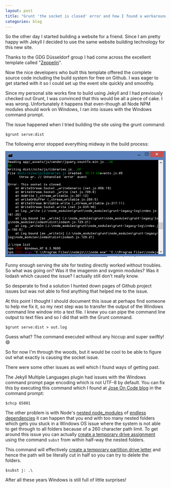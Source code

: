 ```yaml
---
layout: post
title: "Grunt 'the socket is closed' error and how I found a workaround"
categories: blog
---
```


So the other day I started building a website for a friend. Since I am pretty happy with Jekyll I decided to use the same website building technology for this new site.

Thanks to the GDG Düsseldorf group I had come across the excellent template called "[Zeppelin](https://github.com/gdg-x/zeppelin-grunt)".

Now the nice developers who built this template offered the complete source code including the build system for free on Github. I was eager to get started with it so I could set up the event site quickly and smoothly.

Since my personal site works fine to build using Jekyll and I had previously checked out Grunt, I was convinced that this would be all a piece of cake. I was wrong. Unfortunately it happens that even-though all Node NPM modules should work on Windows, I ran into issues with the Windows command prompt.

The issue happened when I tried building the site using the grunt command:

    $grunt serve:dist

The following error stopped everything midway in the build process:

[![Error: the socket is closed during script execution](/images/20150609-gruntsocketisclosederror.png)](/images/20150609-gruntsocketisclosederror.jpg)

Funny enough serving the site for testing directly worked without troubles. So what was going on? Was it the imagemin and svgmin modules? Was it lodash which caused the issue? I actually still don't really know.

So desperate to find a solution I hunted down pages of Github project issues but was not able to find anything that helped me to the issue.

At this point I thought I should document this issue at perhaps find someone to help me fix it, so my next step was to transfer the output of the Windows command line window into a text file. I knew you can pipe the command line output to text files and so I did that with the Grunt command.

    $grunt serve:dist > out.log

Guess what? The command executed without any hiccup and super swiftly! :smile:

So for now I'm through the woods, but it would be cool to be able to figure out what exactly is causing the socket issue.

There were some other issues as well which I found ways of getting past.

The Jekyll Multiple Languages plugin had issues with the Windows command prompt page encoding which is not UTF-8 by default. You can fix this by executing this command which I found at [Jose On Code blog](http://joseoncode.com/2011/11/27/solving-utf-problem-with-jekyll-on-windows/) in the command prompt:

    $chcp 65001
    
The other problem is with Node's [nested node_modules](https://github.com/joyent/node/issues/6960) of [endless dependencies](https://github.com/npm/npm/issues/3697) it can happen that you end with too many nested folders which gets you stuck in a Windows OS issue where the system is not able to get through to all folders because of a 260 character path limit. To get around this issue you can actually [create a temporary drive assignment](http://stackoverflow.com/questions/21731066/too-long-paths-because-of-nested-node-dependencies) using the command ```subst``` from within half-way the nested folders.

This command will effectively [create a temporary partition drive letter](http://www.makeuseof.com/tag/how-to-map-a-local-windows-folder-to-a-drive-letter/) and hence the path will be literally cut in half so you can try to delete the folders.

    $subst j: .\

After all these years Windows is still full of little surprises!